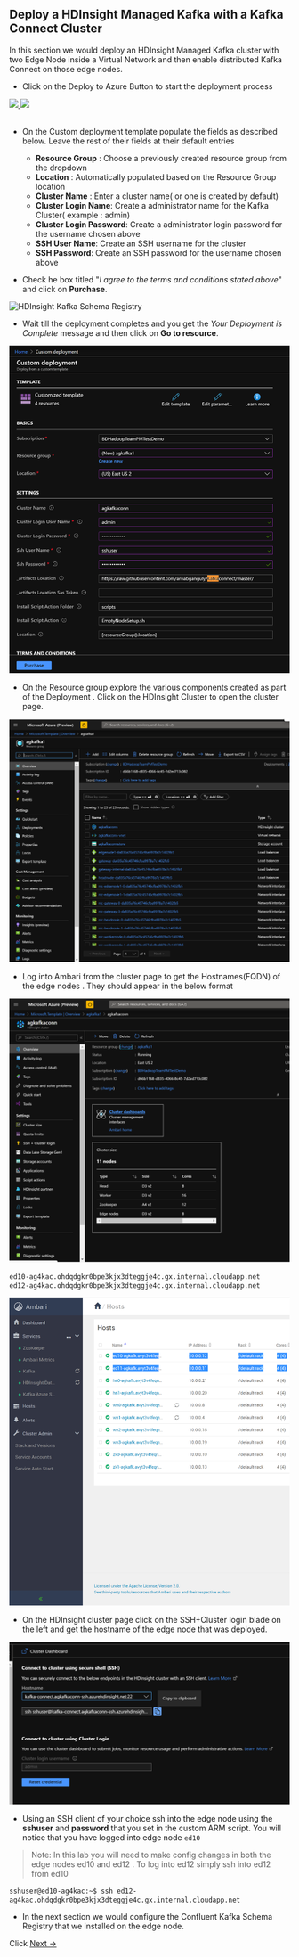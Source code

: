 ## Deploy a HDInsight Managed Kafka with a Kafka Connect Cluster 

In this section we would deploy an HDInsight Managed Kafka  cluster with two Edge Node inside a Virtual Network and then enable distributed Kafka Connect on those edge nodes.  

- Click on the Deploy to Azure Button to start the deployment process

<a href="https://portal.azure.com/#create/Microsoft.Template/uri/https%3A%2F%2Fraw.githubusercontent.com%2Farnabganguly%2FKafkaconnect%2Fmaster%2Fazuredeploy.json" target="_blank">
    <img src="http://azuredeploy.net/deploybutton.png"/>
</a><a href="http://armviz.io/#/?load=https://raw.githubusercontent.com/arnabganguly/Kafkaconnect/master/azuredeploy.json" target="_blank">
  <img src="http://armviz.io/visualizebutton.png"/>
</a>

</br>
</br>

 - On the Custom deployment template populate the fields as described below. Leave the rest of their fields at their default entries
    -  **Resource Group** : Choose a previously created resource group from the dropdown
    - **Location** : Automatically populated based on the Resource Group location 
    - **Cluster Name** : Enter a cluster name( or one is created by default)
    - **Cluster Login Name**: Create a administrator name for the Kafka Cluster( example : admin) 
    - **Cluster Login Password**: Create a administrator login password for the username chosen above
    - **SSH User Name**: Create an SSH username for the cluster
    - **SSH Password**: Create an SSH password for the username chosen above

- Check he box titled "*I agree to the terms and conditions stated above*" and click on **Purchase**. 
    
![HDInsight Kafka Schema Registry]()

- Wait till the deployment completes and you get the *Your Deployment is Complete* message and then click on  **Go to resource**.

![HDInsight Kafka Schema Registry](https://github.com/arnabganguly/Kafkaconnect/blob/master/images/pic3.png)



- On the Resource group explore the various components created as part of the Deployment . Click on the HDInsight Cluster to open the cluster page. 

![HDInsight Kafka Schema Registry](https://github.com/arnabganguly/Kafkaconnect/blob/master/images/pic5.png)

- Log into Ambari from the cluster page to get the Hostnames(FQDN) of the edge nodes . They should appear in the below format 

![HDInsight Kafka Schema Registry](https://github.com/arnabganguly/Kafkaconnect/blob/master/images/pic6.png)

```
ed10-ag4kac.ohdqdgkr0bpe3kjx3dteggje4c.gx.internal.cloudapp.net
ed12-ag4kac.ohdqdgkr0bpe3kjx3dteggje4c.gx.internal.cloudapp.net
```

![HDInsight Kafka Schema Registry](https://github.com/arnabganguly/Kafkaconnect/blob/master/images/pic7.png)


- On the HDInsight cluster page click on the SSH+Cluster login blade on the left and get the hostname of the edge node that was deployed. 

![HDInsight Kafka Schema Registry](https://github.com/arnabganguly/Kafkaconnect/blob/master/images/pic10.png)


- Using an SSH client of your choice ssh into the edge node using the **sshuser** and **password** that you set in the custom ARM script. You will notice that you have logged into edge node ``ed10``

> Note:  In this lab you will need to make config changes in both the edge nodes ed10 and ed12 . To log into ed12 simply ssh into ed12 from ed10 

```
sshuser@ed10-ag4kac:~$ ssh ed12-ag4kac.ohdqdgkr0bpe3kjx3dteggje4c.gx.internal.cloudapp.net
```


- In the next section we would configure the Confluent Kafka Schema Registry that we installed on the edge node.  

Click  [Next ->](https://github.com/arnabganguly/Kafkaconnect/blob/master/ConfigureKafkaConnectdistributed1.md)  
<!--stackedit_data:
eyJoaXN0b3J5IjpbNTU3NTY3MDMsLTUwODI0NTE5OCwtMjAzOT
cyNTM0NCwxOTgwMzc0MTg2LDEwNzgzOTQ0NjEsLTIwNzUxNzUx
OTQsLTE2NTM3MTM0NzksLTQyMjc3MTUzLC0xOTgxMzU5MTksMT
M0MzEyMjI0NCw5NzIzNDg5MTQsMTc4NDI0ODMyNiwtMTA4MTk0
OTQzNywtMzc2NjQxMDE5LC0xOTQ2NTk4MDAyLDEyMzk2MjUwMz
UsMTY3NDQxNTQ2M119
-->